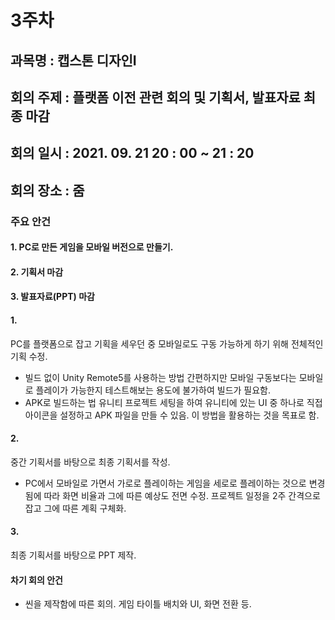 # 3주차

## 과목명 : 캡스톤 디자인I
## 회의 주제 : 플랫폼 이전 관련 회의 및 기획서, 발표자료 최종 마감
## 회의 일시 : 2021. 09. 21 20 : 00 ~ 21 : 20
## 회의 장소 : 줌

### 주요 안건
#### 1. PC로 만든 게임을 모바일 버전으로 만들기.
#### 2. 기획서 마감
#### 3. 발표자료(PPT) 마감

#### 1.
PC를 플랫폼으로 잡고 기획을 세우던 중 모바일로도 구동 가능하게 하기 위해 전체적인 기획 수정.
- 빌드 없이 Unity Remote5를 사용하는 방법
간편하지만 모바일 구동보다는 모바일로 플레이가 가능한지 테스트해보는 용도에 불가하여 빌드가 필요함.
- APK로 빌드하는 법
유니티 프로젝트 세팅을 하여 유니티에 있는 UI 중 하나로 직접 아이콘을 설정하고 APK 파일을 만들 수 있음. 이 방법을 활용하는 것을 목표로 함.

#### 2.
중간 기획서를 바탕으로 최종 기획서를 작성.
- PC에서 모바일로 가면서 가로로 플레이하는 게임을 세로로 플레이하는 것으로 변경됨에 따라 화면 비율과 그에 따른 예상도 전면 수정.
프로젝트 일정을 2주 간격으로 잡고 그에 따른 계획 구체화.

#### 3.
최종 기획서를 바탕으로 PPT 제작.

#### 차기 회의 안건
- 씬을 제작함에 따른 회의. 게임 타이틀 배치와 UI, 화면 전환 등.
